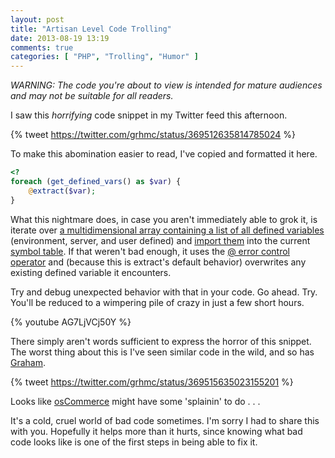 ```yaml
---
layout: post
title: "Artisan Level Code Trolling"
date: 2013-08-19 13:19
comments: true
categories: [ "PHP", "Trolling", "Humor" ]
---
```

*WARNING: The code you're about to view is intended for mature audiences and
may not be suitable for all readers.*

I saw this *horrifying* code snippet in my Twitter feed this afternoon.

{% tweet https://twitter.com/grhmc/status/369512635814785024 %}

To make this abomination easier to read, I've copied and formatted it here.

``` php
<?
foreach (get_defined_vars() as $var) { 
    @extract($var); 
}
```

What this nightmare does, in case you aren't immediately able to grok it, is iterate over
[a multidimensional array containing a list of all defined variables](http://php.net/get_defined_vars)
(environment, server, and user defined) and [import them](http://php.net/extract) into
the current [symbol table](http://en.wikipedia.org/wiki/Symbol_table). If that weren't bad enough,
it uses the [@ error control operator](http://php.net/manual/en/language.operators.errorcontrol.php)
and (because this is extract's default behavior) overwrites any existing defined variable
it encounters.

Try and debug unexpected behavior with that in your code.  Go ahead.  Try. You'll be
reduced to a wimpering pile of crazy in just a few short hours.

{% youtube AG7LjVCj50Y %}

There simply aren't words sufficient to express the horror of this snippet.  The worst
thing about this is I've seen similar code in the wild, and so has [Graham](https://twitter.com/grhmc).

{% tweet https://twitter.com/grhmc/status/369515635023155201 %}

Looks like [osCommerce](http://www.oscommerce.com/) might have some 'splainin' to do . . .

It's a cold, cruel world of bad code sometimes.  I'm sorry I had to share this with
you.  Hopefully it helps more than it hurts, since knowing what bad code looks
like is one of the first steps in being able to fix it.
